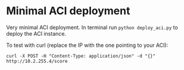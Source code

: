 # Minimal ACI deployment

Very minimal ACI deployment. In terminal run `python deploy_aci.py` to deploy the ACI instance.

To test with curl (replace the IP with the one pointing to your ACI):

```
curl -X POST -H "Content-Type: application/json" -d "{}" http://10.2.255.4/score
```